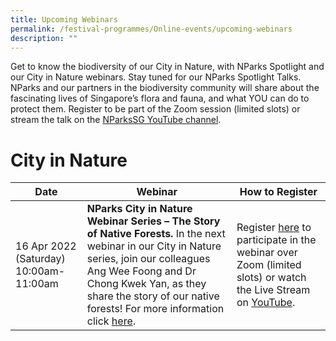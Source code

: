 ```yaml
---
title: Upcoming Webinars
permalink: /festival-programmes/Online-events/upcoming-webinars
description: ""
---
```

Get to know the biodiversity of our City in Nature, with NParks Spotlight and our City in Nature webinars. Stay tuned for our NParks Spotlight Talks. NParks and our partners in the biodiversity community will share about the fascinating lives of Singapore’s flora and fauna, and what YOU can do to protect them. Register to be part of the Zoom session (limited slots) or stream the talk on the [NParksSG YouTube channel](https://www.youtube.com/nparkssg).

# **City in Nature**

|Date|Webinar|How to Register|
|--------|--------|--------|
|16 Apr 2022 (Saturday) 10:00am-11:00am| **NParks City in Nature Webinar Series – The Story of Native Forests.** In the next webinar in our City in Nature series, join our colleagues Ang Wee Foong and Dr Chong Kwek Yan, as they share the story of our native forests! For more information click [here](https://www.nparks.gov.sg/activities/events-and-workshops/2022/4/nparks-city-in-nature-webinar-the-story-of-native-forests).| Register [here](https://go.gov.sg/story-native-forests) to participate in the webinar over Zoom (limited slots) or watch the Live Stream on [YouTube](https://www.youtube.com/watch?v=spxL1FEO0o8&feature=youtu.be).